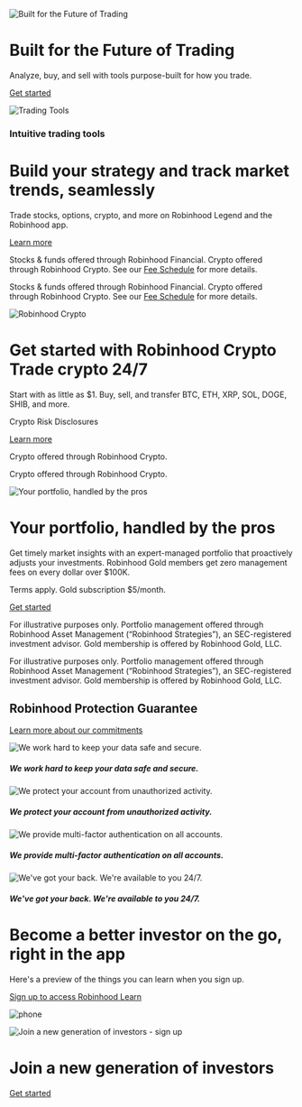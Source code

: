 ![Built for the Future of Trading](https://images.ctfassets.net/ilblxxee70tt/56c1nL003eglnhGs8r7NBv/cb406480bc977f639cf9f9f8f9b8b17c/wide_bats_end_4k.jpeg)

# Built for the Future of Trading

Analyze, buy, and sell with tools purpose-built for how you trade.

[Get started](https://robinhood.com/signup)

![Trading Tools](https://images.ctfassets.net/ilblxxee70tt/72AW6WOPCImTemmsfDxVFk/276b95a7314a0d484a27f3f51cc47a82/web_homepage_investing_2.jpeg)

### Intuitive trading tools

# Build your strategy and track market trends, seamlessly

Trade stocks, options, crypto, and more on Robinhood Legend and the Robinhood app.

[Learn more](https://robinhood.com/us/en/about/trading/?utm_term=0625_tradinga_9texp)

Stocks & funds offered through Robinhood Financial. Crypto offered through Robinhood Crypto. See our [Fee Schedule](https://cdn.robinhood.com/assets/robinhood/legal/RHF%20Fee%20Schedule.pdf) for more details.

Stocks & funds offered through Robinhood Financial. Crypto offered through Robinhood Crypto. See our [Fee Schedule](https://cdn.robinhood.com/assets/robinhood/legal/RHF%20Fee%20Schedule.pdf) for more details.

![Robinhood Crypto](https://images.ctfassets.net/ilblxxee70tt/1yBfcc0Y35v8vHS6eUXWMR/5ba2fd65e0cc48044084099e57625f94/web_crypto_hero.jpg)

# Get started with Robinhood Crypto Trade crypto 24/7

Start with as little as $1. Buy, sell, and transfer BTC, ETH, XRP, SOL, DOGE, SHIB, and more.

Crypto Risk Disclosures

[Learn more](https://robinhood.com/us/en/about/crypto/)

Crypto offered through Robinhood Crypto.

Crypto offered through Robinhood Crypto.

![Your portfolio, handled by the pros](https://images.ctfassets.net/ilblxxee70tt/2IeGSELP82mOWLNZHSE5R5/2dd98fffc51573df6d68de384a175435/RH25_Strategiespromo_wide_homepage_hero.jpeg)

# Your portfolio, handled by the pros

Get timely market insights with an expert-managed portfolio that proactively adjusts your investments. Robinhood Gold members get zero management fees on every dollar over $100K.

Terms apply. Gold subscription $5/month.

[Get started](https://robinhood.com/us/en/strategies)

For illustrative purposes only. Portfolio management offered through Robinhood Asset Management (“Robinhood Strategies”), an SEC-registered investment advisor. Gold membership is offered by Robinhood Gold, LLC.

For illustrative purposes only. Portfolio management offered through Robinhood Asset Management (“Robinhood Strategies”), an SEC-registered investment advisor. Gold membership is offered by Robinhood Gold, LLC.

## Robinhood Protection Guarantee

[Learn more about our commitments](https://robinhood.com/us/en/our-commitments/)

![We work hard to keep your data safe and secure.](https://images.ctfassets.net/ilblxxee70tt/4eSlnvgaWAu2jaCVAyRcrY/602aa63fb17d4448ef651bd2944e963a/illo_secure.svg)

##### We work hard to keep your data safe and secure.

![We protect your account from unauthorized activity.](https://images.ctfassets.net/ilblxxee70tt/DwoUYJLid0EWhDOJPjFYN/673186170fb52deebdfaeb3691a28cac/illo_protect.svg)

##### We protect your account from unauthorized activity.

![We provide multi-factor authentication on all accounts.](https://images.ctfassets.net/ilblxxee70tt/2KMkk3plAKjRG2fPBI69a1/18a5f48bbf278bc91008f6904096b559/illo_multi-factor.svg)

##### We provide multi-factor authentication on all accounts.

![We've got your back. We're available to you 24/7.](https://images.ctfassets.net/ilblxxee70tt/4u2J3HEANe8rXfdytWGpAC/72bd780bca181f59b40dcf8c51f0e996/illo_247.svg)

##### We've got your back. We're available to you 24/7.

# Become a better investor on the go, right in the app

Here's a preview of the things you can learn when you sign up.

[Sign up to access Robinhood Learn](https://robinhood.com/signup)

![phone](https://images.ctfassets.net/ilblxxee70tt/PKdx5QPF2hxl9vcbxm55W/b1942354f732fbb69a019c53c73bf46b/homepage_learn_phone_2x.png)

![Join a new generation of investors - sign up](https://images.ctfassets.net/ilblxxee70tt/6WBms0BL77uZhazKdaye91/981a21240eef31028f4e760ae6fa9886/Investors_Hero.jpg)

# Join a new generation of investors

[Get started](https://robinhood.com/signup)